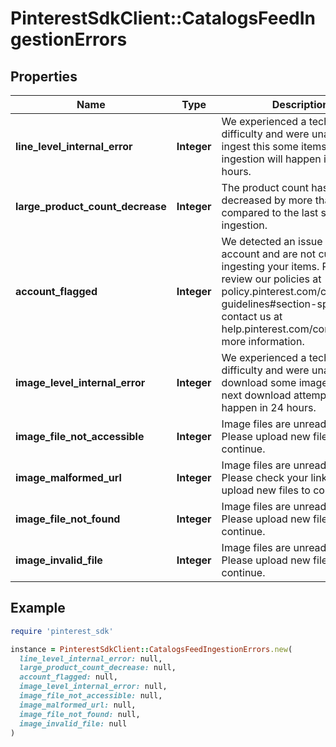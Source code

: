 # PinterestSdkClient::CatalogsFeedIngestionErrors

## Properties

| Name | Type | Description | Notes |
| ---- | ---- | ----------- | ----- |
| **line_level_internal_error** | **Integer** | We experienced a technical difficulty and were unable to ingest this some items. The next ingestion will happen in 24 hours. | [optional] |
| **large_product_count_decrease** | **Integer** | The product count has decreased by more than 99% compared to the last successful ingestion. | [optional] |
| **account_flagged** | **Integer** | We detected an issue with your account and are not currently ingesting your items. Please review our policies at policy.pinterest.com/community-guidelines#section-spam or contact us at help.pinterest.com/contact for more information. | [optional] |
| **image_level_internal_error** | **Integer** | We experienced a technical difficulty and were unable to download some images. The next download attempt will happen in 24 hours. | [optional] |
| **image_file_not_accessible** | **Integer** | Image files are unreadable. Please upload new files to continue. | [optional] |
| **image_malformed_url** | **Integer** | Image files are unreadable. Please check your link and upload new files to continue. | [optional] |
| **image_file_not_found** | **Integer** | Image files are unreadable. Please upload new files to continue. | [optional] |
| **image_invalid_file** | **Integer** | Image files are unreadable. Please upload new files to continue. | [optional] |

## Example

```ruby
require 'pinterest_sdk'

instance = PinterestSdkClient::CatalogsFeedIngestionErrors.new(
  line_level_internal_error: null,
  large_product_count_decrease: null,
  account_flagged: null,
  image_level_internal_error: null,
  image_file_not_accessible: null,
  image_malformed_url: null,
  image_file_not_found: null,
  image_invalid_file: null
)
```

